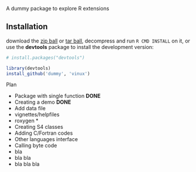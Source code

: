 A dummy package to explore R extensions





## Installation


download the [zip ball](https://github.com/vinux/dummy/zipball/master) or [tar ball](https://github.com/vinux/dummy/tarball/master), decompress and run `R CMD INSTALL` on it, or use the **devtools** package to install the development version:

```r
# install.packages("devtools")

library(devtools)
install_github('dummy', 'vinux')
```



Plan

- Package with single function  **DONE**
- Creating a demo               **DONE**
- Add data file
- vignettes/helpfiles
- roxygen *
- Creating S4 classes
- Adding C/Fortran codes
- Other languages interface
- Calling byte code
- bla
- bla bla
- bla bla bla
